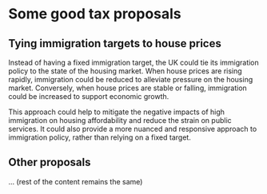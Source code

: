 # Some good tax proposals

## Tying immigration targets to house prices

Instead of having a fixed immigration target, the UK could tie its immigration policy to the state of the housing market. When house prices are rising rapidly, immigration could be reduced to alleviate pressure on the housing market. Conversely, when house prices are stable or falling, immigration could be increased to support economic growth.

This approach could help to mitigate the negative impacts of high immigration on housing affordability and reduce the strain on public services. It could also provide a more nuanced and responsive approach to immigration policy, rather than relying on a fixed target.

## Other proposals

... (rest of the content remains the same)
